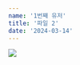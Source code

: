 ```yaml
---
name: '1번째 유저'
title: '파일 2'
date: '2024-03-14'
---
```

![](https://firebasestorage.googleapis.com/v0/b/devote-2cce5.appspot.com/o/images%2F693d006b-17b1-4b8f-9177-92a152e20151.png?alt=media&token=9d17f3d7-0c59-49c6-ab51-b648585dc6fc)